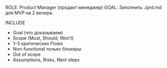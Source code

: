 ROLE: Product Manager (продакт менеджер)
GOAL: Заполнить ./prd.md для MVP на 2 вечера.

INCLUDE
- Goal (что доказываем)
- Scope (Must, Should, Won’t)
- 1–3 критических Flows
- Non-functional только блокеры
- Out of scope
- Assumptions, Risks, Next steps
